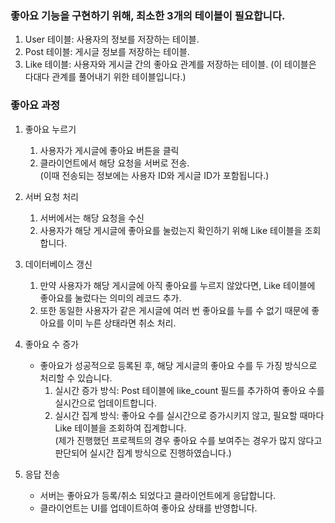 ### 좋아요 기능을 구현하기 위해, 최소한 3개의 테이블이 필요합니다.

1. User 테이블: 사용자의 정보를 저장하는 테이블.
2. Post 테이블: 게시글 정보를 저장하는 테이블.
3. Like 테이블: 사용자와 게시글 간의 좋아요 관계를 저장하는 테이블. (이 테이블은 다대다 관계를 풀어내기 위한 테이블입니다.)

### 좋아요 과정

1. 좋아요 누르기
    1. 사용자가 게시글에 좋아요 버튼을 클릭
    2. 클라이언트에서 해당 요청을 서버로 전송.<br>
     (이때 전송되는 정보에는 사용자 ID와 게시글 ID가 포함됩니다.)
     
2. 서버 요청 처리
   1. 서버에서는 해당 요청을 수신
   2. 사용자가 해당 게시글에 좋아요를 눌렀는지 확인하기 위해 Like 테이블을 조회합니다.
  
3. 데이터베이스 갱신
    1. 만약 사용자가 해당 게시글에 아직 좋아요를 누르지 않았다면, Like 테이블에 좋아요를 눌렀다는 의미의 레코드 추가.
    2. 또한 동일한 사용자가 같은 게시글에 여러 번 좋아요를 누를 수 없기 때문에 좋아요를 이미 누른 상태라면 취소 처리.

4. 좋아요 수 증가
    * 좋아요가 성공적으로 등록된 후, 해당 게시글의 좋아요 수를 두 가징 방식으로 처리할 수 있습니다.
        1. 실시간 증가 방식: Post 테이블에 like_count 필드를 추가하여 좋아요 수를 실시간으로 업데이트합니다.
        2. 실시간 집계 방식: 좋아요 수를 실시간으로 증가시키지 않고, 필요할 때마다 Like 테이블을 조회하여 집계합니다. <br>
        (제가 진행했던 프로젝트의 경우 좋아요 수를 보여주는 경우가 많지 않다고 판단되어 실시간 집계 방식으로 진행하였습니다.)
5. 응답 전송
    * 서버는 좋아요가 등록/취소 되었다고 클라이언트에게 응답합니다.
    * 클라이언트는 UI를 업데이트하여 좋아요 상태를 반영합니다.
